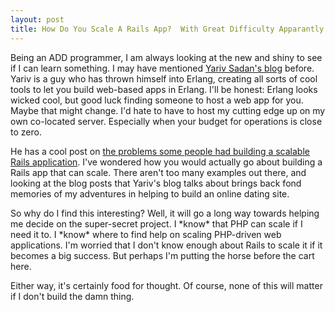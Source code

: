 ```yaml
--- 
layout: post
title: How Do You Scale A Rails App?  With Great Difficulty Apparantly
---
```

<p>Being an ADD programmer, I am always looking at the new and shiny to see if I can learn something.  I may have mentioned <a href="http://yarivsblog.com">Yariv Sadan's blog</a> before.  Yariv is a guy who has thrown himself into Erlang, creating all sorts of cool tools to let you build web-based apps in Erlang.  I'll be honest:  Erlang looks wicked cool, but good luck finding someone to host a web app for you.  Maybe that might change.  I'd hate to have to host my cutting edge up on my own co-located server.  Especially when your budget for operations is close to zero.
</p>
<p>
He has a cool post on <a href="http://yarivsblog.com/articles/2006/07/18/the-adventures-horrors-of-scaling-rails">the problems some people had building a scalable Rails application</a>.  I've wondered how you would actually go about building a Rails app that can scale.  There aren't too many examples out there, and looking at the blog posts that Yariv's blog talks about brings back <sarcasm>fond memories</sarcasm> of my adventures in helping to build an online dating site.
</p>
<p>
So why do I find this interesting?  Well, it will go a long way towards helping me decide on the super-secret project.  I *know* that PHP can scale if I need it to.  I *know* where to find help on scaling PHP-driven web applications.  I'm worried that I don't know enough about Rails to scale it if it becomes a big success.  But perhaps I'm putting the horse before the cart here.
</p>
<p>
Either way, it's certainly food for thought.  Of course, none of this will matter if I don't build the damn thing. 
</p>
